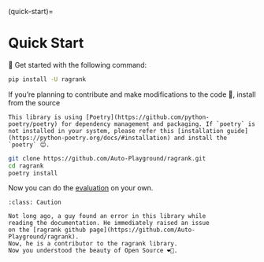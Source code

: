 (quick-start)=
# Quick Start 

🚀 Get started with the following command:

```bash
pip install -U ragrank
```

If you’re planning to contribute and make modifications to the code 🥹, install from the source

```{important}
This library is using [Poetry](https://github.com/python-poetry/poetry) for dependency management and packaging. If `poetry` is not installed in your system, please refer this [installation guide](https://python-poetry.org/docs/#installation) and install the `poetry` 😊.
```

```bash
git clone https://github.com/Auto-Playground/ragrank.git
cd ragrank
poetry install
```

Now you can do the [evaluation](basic_evaluation.md) on your own. 



```{admonition} A secret story ...
:class: Caution

Not long ago, a guy found an error in this library while 
reading the documentation. He immediately raised an issue
on the [ragrank github page](https://github.com/Auto-Playground/ragrank). 
Now, he is a contributor to the ragrank library. 
Now you understood the beauty of Open Source ❤️‍🔥.
```

